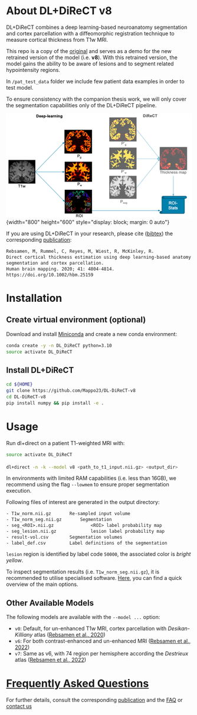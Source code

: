 # About DL+DiReCT v8

DL+DiReCT combines a deep learning-based neuroanatomy segmentation and cortex parcellation with a diffeomorphic registration technique to measure cortical thickness from T1w MRI.

This repo is a copy of the [original](https://github.com/SCAN-NRAD/DL-DiReCT) and serves as a demo for the new retrained version of the model (i.e. **v8**). 
With this retrained version, the model gains the ability to be aware of lesions and to segment related hypointensity regions. 

In ```/pat_test_data``` folder we include few patient data examples in order to test model.

To ensure consistency with the companion thesis work, we will only cover the segmentation capabilities only of the DL+DiReCT pipeline.


![Abstract](doc/abstract.png){width="800" height="600" style="display: block; margin: 0 auto"}

If you are using DL+DiReCT in your research, please cite ([bibtex](citations.bib)) the corresponding [publication](https://doi.org/10.1002/hbm.25159):
```
Rebsamen, M, Rummel, C, Reyes, M, Wiest, R, McKinley, R.
Direct cortical thickness estimation using deep learning‐based anatomy segmentation and cortex parcellation.
Human brain mapping. 2020; 41: 4804-4814. https://doi.org/10.1002/hbm.25159
```


# Installation
## Create virtual environment (optional)
Download and install [Miniconda](https://conda.io/projects/conda/en/latest/user-guide/install/linux.html) and create a new conda environment:

```bash
conda create -y -n DL_DiReCT python=3.10
source activate DL_DiReCT
```

## Install DL+DiReCT
```bash
cd ${HOME}
git clone https://github.com/Mappo23/DL-DiReCT-v8
cd DL-DiReCT-v8
pip install numpy && pip install -e .
```

# Usage
Run dl+direct on a patient T1-weighted MRI with:
```bash
source activate DL_DiReCT

dl+direct -n -k --model v8 <path_to_t1_input.nii.gz> <output_dir>
```

In environments with limited RAM capabilities (i.e. less than 16GB), we recommend using the flag ```--lowmem``` to ensure proper segmentation execution.


Following files of interest are generated in the output directory:
```
- T1w_norm.nii.gz		Re-sampled input volume
- T1w_norm_seg.nii.gz		Segmentation
- seg_<ROI>.nii.gz              <ROI> label probability map   
- seg_lesion.nii.gz             lesion label probability map   
- result-vol.csv		Segmentation volumes
- label_def.csv			Label definitions of the segmentation
```


```lesion``` region is identified by label code ```50000```, the associated color is *bright yellow*.

To inspect segmentation results (i.e. ```T1w_norm_seg.nii.gz```), it is recommended to utilise specialised software. [Here](https://wiki.epfl.ch/miplab/brain-viewers), you can find a quick overview of the main options.

## Other Available Models
The following models are available with the ```--model ...``` option:
- ```v0```: Default, for un-enhanced T1w MRI, cortex parcellation with *Desikan-Killiany* atlas ([Rebsamen et al., 2020](https://doi.org/10.1002/hbm.25159))
- ```v6```: For both contrast-enhanced and un-enhanced MRI ([Rebsamen et al., 2022](https://doi.org/10.1002/hbm.26117))
- ```v7```: Same as v6, with 74 region per hemisphere according the *Destrieux* atlas ([Rebsamen et al., 2022](https://doi.org/10.1002/hbm.26117))

# [Frequently Asked Questions](doc/faq.md)
For further details, consult the corresponding [publication](https://doi.org/10.1002/hbm.25159) and the [FAQ](doc/faq.md) or [contact us](http://www.scancore.org/index.php/research/imageanalytics)